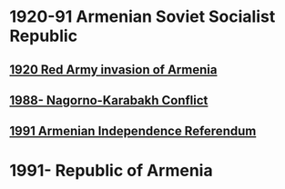 # 1920-91 Armenian Soviet Socialist Republic
## [1920 Red Army invasion of Armenia](1920%20Red%20Army%20invasion%20of%20Armenia)
## [1988- Nagorno-Karabakh Conflict](1988-%20Nagorno-Karabakh%20Conflict)
## [1991 Armenian Independence Referendum](1991%20Armenian%20Independence%20Referendum)

# 1991- Republic of Armenia
##